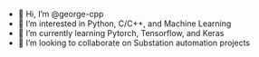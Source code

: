 - 👋 Hi, I’m @george-cpp
- 👀 I’m interested in Python, C/C++, and Machine Learning
- 🌱 I’m currently learning Pytorch, Tensorflow, and Keras
- 💞️ I’m looking to collaborate on Substation automation projects


<!---
george-cpp/george-cpp is a ✨ special ✨ repository because its `README.md` (this file) appears on your GitHub profile.
You can click the Preview link to take a look at your changes.
--->
